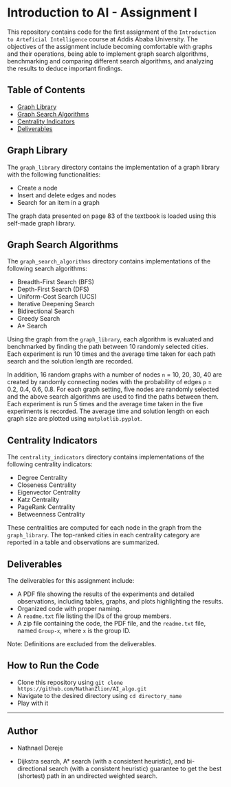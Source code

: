 # Introduction to AI - Assignment I

This repository contains code for the first assignment of the `Introduction to Arteficial Intelligence` course at Addis Ababa University. The objectives of the assignment include becoming comfortable with graphs and their operations, being able to implement graph search algorithms, benchmarking and comparing different search algorithms, and analyzing the results to deduce important findings.

## Table of Contents

- [Graph Library](#graph-library)
- [Graph Search Algorithms](#graph-search-algorithms)
- [Centrality Indicators](#centrality-indicators)
- [Deliverables](#deliverables)

## Graph Library

The `graph_library` directory contains the implementation of a graph library with the following functionalities:

- Create a node
- Insert and delete edges and nodes
- Search for an item in a graph

The graph data presented on page 83 of the textbook is loaded using this self-made graph library.

## Graph Search Algorithms

The `graph_search_algorithms` directory contains implementations of the following search algorithms:

- Breadth-First Search (BFS)
- Depth-First Search (DFS)
- Uniform-Cost Search (UCS)
- Iterative Deepening Search
- Bidirectional Search
- Greedy Search
- A* Search

Using the graph from the `graph_library`, each algorithm is evaluated and benchmarked by finding the path between 10 randomly selected cities. Each experiment is run 10 times and the average time taken for each path search and the solution length are recorded. 

In addition, 16 random graphs with a number of nodes `n` = 10, 20, 30, 40 are created by randomly connecting nodes with the probability of edges `p` = 0.2, 0.4, 0.6, 0.8. For each graph setting, five nodes are randomly selected and the above search algorithms are used to find the paths between them. Each experiment is run 5 times and the average time taken in the five experiments is recorded. The average time and solution length on each graph size are plotted using `matplotlib.pyplot`.

## Centrality Indicators

The `centrality_indicators` directory contains implementations of the following centrality indicators:

- Degree Centrality
- Closeness Centrality
- Eigenvector Centrality
- Katz Centrality
- PageRank Centrality
- Betweenness Centrality

These centralities are computed for each node in the graph from the `graph_library`. The top-ranked cities in each centrality category are reported in a table and observations are summarized.

## Deliverables

The deliverables for this assignment include:

- A PDF file showing the results of the experiments and detailed observations, including tables, graphs, and plots highlighting the results.
- Organized code with proper naming.
- A `readme.txt` file listing the IDs of the group members.
- A zip file containing the code, the PDF file, and the `readme.txt` file, named `Group-x`, where `x` is the group ID.

Note: Definitions are excluded from the deliverables.

## How to Run the Code

- Clone this repository using `git clone https://github.com/NathanZlion/AI_algo.git`
- Navigate to the desired directory using `cd directory_name`
- Play with it
___
## Author
- Nathnael Dereje


- Dijkstra search, A* search (with a consistent heuristic), and bi-directional search (with a consistent heuristic) guarantee to get the best (shortest) path in an undirected weighted search.
